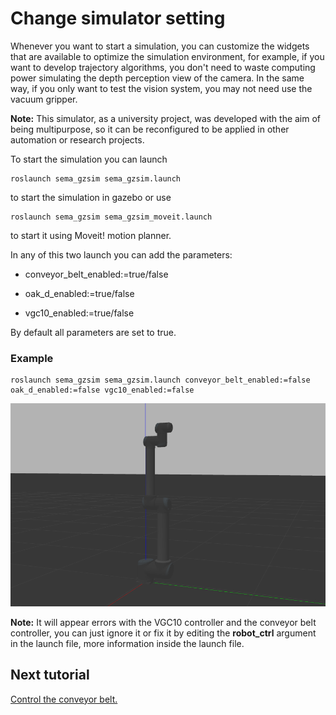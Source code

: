# Change simulator setting

Whenever you want to start a simulation, you can customize the widgets that are available to optimize the simulation environment, for example, if you want to develop trajectory algorithms, you don't need to waste computing power simulating the depth perception view of the camera. In the same way, if you only want to test the vision system, you may not need use the vacuum gripper.

**Note:** This simulator, as a university project, was developed with the aim of being multipurpose, so it can be reconfigured to be applied in other automation or research projects.

To start the simulation you can launch
```
roslaunch sema_gzsim sema_gzsim.launch
```
to start the simulation in gazebo or use
```
roslaunch sema_gzsim sema_gzsim_moveit.launch 
```
to start it using Moveit! motion planner.

In any of this two launch you can add the parameters:

* conveyor_belt_enabled:=true/false

* oak_d_enabled:=true/false     

* vgc10_enabled:=true/false  

By default all parameters are set to true.

### Example
```
roslaunch sema_gzsim sema_gzsim.launch conveyor_belt_enabled:=false oak_d_enabled:=false vgc10_enabled:=false  
```

![Alt text](/imgs/all_disable.png)

**Note:** It will appear errors with the VGC10 controller and the conveyor belt controller, you can just ignore it or fix it by editing the **robot_ctrl** argument in the launch file, more information inside the launch file.

## Next tutorial
 [Control the conveyor belt.](https://github.com/MonkyDCristian/SEMA_Sim/blob/main/documentation/conveyor_belt%20_control.md)
